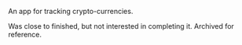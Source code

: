 An app for tracking crypto-currencies.

Was close to finished, but not interested in completing it. Archived for reference.
